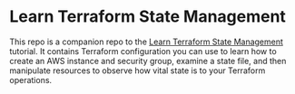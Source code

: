 # Learn Terraform State Management

This repo is a companion repo to the [Learn Terraform State Management](https://developer.hashicorp.com/terraform/tutorials/state/state-cli) tutorial.
It contains Terraform configuration you can use to learn how to create an AWS instance and security group, examine a state file, and then manipulate resources to observe how vital state is to your Terraform operations.
